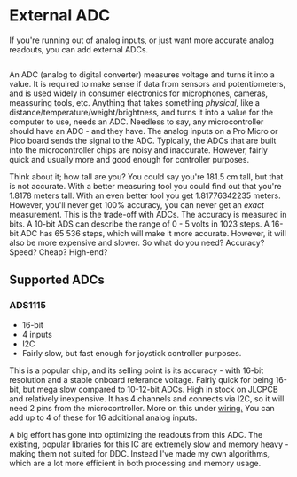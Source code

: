 # External ADC

If you're running out of analog inputs, or just want more accurate analog readouts, you can add external ADCs.&#x20;

<figure><img src="../../.gitbook/assets/image (84).png" alt=""><figcaption></figcaption></figure>

An ADC (analog to digital converter) measures voltage and turns it into a value. It is required to make sense if data from sensors and potentiometers, and is used widely in consumer electronics for microphones, cameras, meassuring tools, etc. Anything that takes something _physical,_ like a distance/temperature/weight/brightnes&#x73;_,_ and turns it into a value for the computer to use, needs an ADC. Needless to say, any microcontroller should have an ADC - and they have. The analog inputs on a Pro Micro or Pico board sends the signal to the ADC. Typically, the ADCs that are built into the microcontroller chips are noisy and inaccurate. However, fairly quick and usually more and good enough for controller purposes.&#x20;

Think about it; how tall are you? You could say you're 181.5 cm tall, but that is not accurate. With a better measuring tool you could find out that you're 1.8178 meters tall. With an even better tool you get 1.81776342235 meters. However, you'll never get 100% accuracy, you can never get an _exact_ measurement. This is the trade-off with ADCs. The accuracy is measured in bits. A 10-bit ADS can describe the range of 0 - 5 volts in 1023 steps. A 16-bit ADC has 65 536 steps, which will make it more accurate. However, it will also be more expensive and slower. So what do you need? Accuracy? Speed? Cheap? High-end?&#x20;

## Supported ADCs

### ADS1115

* 16-bit
* 4 inputs
* I2C
* Fairly slow, but fast enough for joystick controller purposes.

This is a popular chip, and its selling point is its accuracy - with 16-bit resolution and a stable onboard referance voltage. Fairly quick for being 16-bit, but mega slow compared to 10-12-bit ADCs. High in stock on JLCPCB and relatively inexpensive. It has 4 channels and connects via I2C, so it will need 2 pins from the microcontroller. More on this under [wiring.](../../2.-wiring/analog/external-adc.md) You can add up to 4 of these for 16 additional analog inputs.

A big effort has gone into optimizing the readouts from this ADC. The existing, popular libraries for this IC are extremely slow and memory heavy - making them not suited for DDC. Instead I've made my own algorithms, which are a lot more efficient in both processing and memory usage.&#x20;






